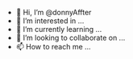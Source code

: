 - 👋 Hi, I’m @donnyAffter
- 👀 I’m interested in ...
- 🌱 I’m currently learning ...
- 💞️ I’m looking to collaborate on ...
- 📫 How to reach me ...

<!---
donnyAffter/donnyAffter is a ✨ special ✨ repository because its `README.md` (this file) appears on your GitHub profile.
You can click the Preview link to take a look at your changes.
--->
